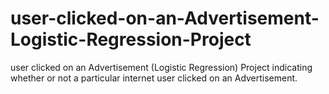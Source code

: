 # user-clicked-on-an-Advertisement-Logistic-Regression-Project
user clicked on an Advertisement (Logistic Regression) Project indicating whether or not a particular internet user clicked on an Advertisement.
